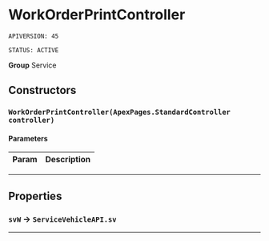 # WorkOrderPrintController

`APIVERSION: 45`

`STATUS: ACTIVE`

**Group** Service

## Constructors
### `WorkOrderPrintController(ApexPages.StandardController controller)`
#### Parameters
|Param|Description|
|---|---|

---
## Properties

### `svW` → `ServiceVehicleAPI.sv`


---
